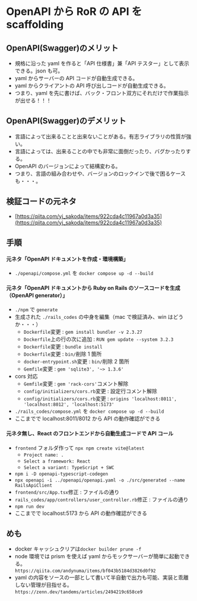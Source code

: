 # OpenAPI から RoR の API を scaffolding

## OpenAPI(Swagger)のメリット

-   規格に沿った yaml を作ると「API 仕様書」兼「API テスター」として表示できる。json も可。
-   yaml からサーバーの API コードが自動生成できる。
-   yaml からクライアントの API 呼び出しコードが自動生成できる。
-   つまり、yaml を先に書けば、バック・フロント双方にそれだけで作業指示が出せる！！！

## OpenAPI(Swagger)のデメリット

-   言語によって出来ることと出来ないことがある。有志ライブラリの性質が強い。
-   言語によっては、出来ることの中でも非常に面倒だったり、バグかったりする。
-   OpenAPI のバージョンによって結構変わる。
-   つまり、言語の組み合わせや、バージョンのロックインで後で困るケースも・・・。

## 検証コードの元ネタ

-   [https://qiita.com/yj_sakoda/items/922cda4c11967a0d3a35](https://qiita.com/yj_sakoda/items/922cda4c11967a0d3a35)

## 手順

#### 元ネタ「OpenAPI ドキュメントを作成・環境構築」

-   `./openapi/compose.yml` を `docker compose up -d --build`

#### 元ネタ「OpenAPI ドキュメントから Ruby on Rails のソースコードを生成（OpenAPI generator）」

-   `./npm` で `generate`
-   生成された `./rails_codes` の中身を編集（mac で検証済み、win はどうか・・・）
    -   `Dockerfile`変更 : `gem install bundler -v 2.3.27`
    -   `Dockerfile`上の行の次に追加 : `RUN gem update --system 3.2.3`
    -   `Dockerfile`変更 : `bundle install`
    -   `Dockerfile`変更 : `bin/`削除 1 箇所
    -   `docker-entrypoint.sh`変更 : `bin/`削除 2 箇所
    -   `Gemfile`変更 : `gem 'sqlite3', '~> 1.3.6'`
-   cors 対応
    -   `Gemfile`変更 : `gem 'rack-cors'`コメント解除
    -   `config/initializers/cors.rb`変更 : 設定行コメント解除
    -   `config/initializers/cors.rb`変更 : `origins 'localhost:8011', 'localhost:8012', 'localhost:5173'`
-   `./rails_codes/compose.yml` を `docker compose up -d --build`
-   ここまでで localhost:8011/8012 から API の動作確認ができる

#### 元ネタ無し、React のフロントエンドから自動生成コードで API コール

-   `frontend` フォルダ作って `npx npm create vite@latest`
    -   `Project name: .`
    -   `Select a framework: React`
    -   `Select a variant: TypeScript + SWC`
-   `npm i -D openapi-typescript-codegen`
-   `npx openapi -i ../openapi/openapi.yaml -o ./src/generated --name RailsApiClient`
-   `frontend/src/App.tsx`修正 : ファイルの通り
-   `rails_codes/app/controllers/user_controller.rb`修正 : ファイルの通り
-   `npm run dev`
-   ここまでで localhost:5173 から API の動作確認ができる

## めも

-   docker キャッシュクリアは`docker builder prune -f`
-   node 環境では prism を使えば yaml からモックサーバーが簡単に起動できる。  
    `https://qiita.com/andynuma/items/bf043b5184d3826d0f92`
-   yaml の内容をソースの一部として書いて半自動で出力も可能、実装と乖離しない管理が目指せる。  
    `https://zenn.dev/tandems/articles/2494219c658ce9`
